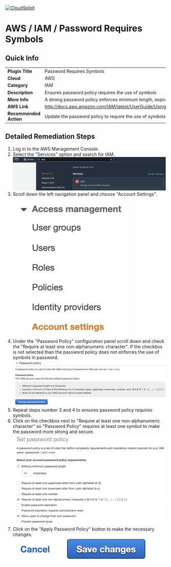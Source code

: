 [![CloudSploit](https://cloudsploit.com/img/logo-new-big-text-100.png "CloudSploit")](https://cloudsploit.com)

# AWS / IAM / Password Requires Symbols

## Quick Info

| | |
|-|-|
| **Plugin Title** | Password Requires Symbols |
| **Cloud** | AWS |
| **Category** | IAM |
| **Description** | Ensures password policy requires the use of symbols |
| **More Info** | A strong password policy enforces minimum length, expirations, reuse, and symbol usage |
| **AWS Link** | http://docs.aws.amazon.com/IAM/latest/UserGuide/Using_ManagingPasswordPolicies.html |
| **Recommended Action** | Update the password policy to require the use of symbols |

## Detailed Remediation Steps
1. Log in to the AWS Management Console.
2. Select the "Services" option and search for IAM. </br><img src="/resources/aws/iam/password-requires-symbols/step2.png"/>
3. Scroll down the left navigation panel and choose "Account Settings". </br><img src="/resources/aws/iam/password-requires-symbols/step3.png"/>
4. Under the "Password Policy" configuration panel scroll down and check the "Require at least one non-alphanumeric character". If the checkbox is not selected than the password policy does not  enforces the use of symbols in password.</br><img src="/resources/aws/iam/password-requires-symbols/step4.png"/>
5. Repeat steps number 3 and 4 to ensures password policy requires symbols.</br>
6. Click on the checkbox next to "Require at least one non-alphanumeric character" so "Password Policy" requires at least one symbol to make the password more strong and secure. </br> <img src="/resources/aws/iam/password-requires-symbols/step6.png"/>
7. Click on the "Apply Password Policy" button to make the necessary changes.</br><img src="/resources/aws/iam/password-requires-symbols/step7.png"/>
